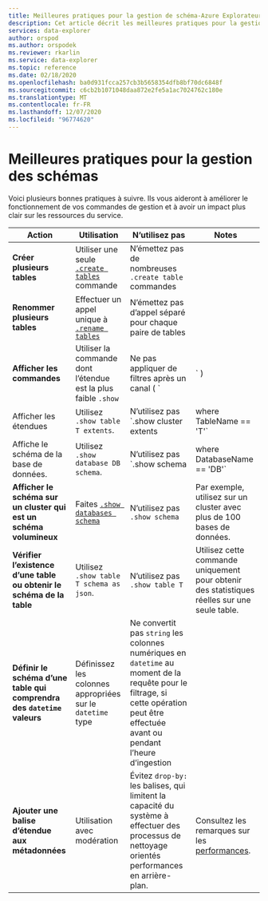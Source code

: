 ```yaml
---
title: Meilleures pratiques pour la gestion de schéma-Azure Explorateur de données
description: Cet article décrit les meilleures pratiques pour la gestion des schémas dans Azure Explorateur de données.
services: data-explorer
author: orspod
ms.author: orspodek
ms.reviewer: rkarlin
ms.service: data-explorer
ms.topic: reference
ms.date: 02/18/2020
ms.openlocfilehash: ba0d931fcca257cb3b5658354dfb8bf70dc6848f
ms.sourcegitcommit: c6cb2b1071048daa872e2fe5a1ac7024762c180e
ms.translationtype: MT
ms.contentlocale: fr-FR
ms.lasthandoff: 12/07/2020
ms.locfileid: "96774620"
---
```

# <a name="best-practices-for-schema-management"></a>Meilleures pratiques pour la gestion des schémas

Voici plusieurs bonnes pratiques à suivre. Ils vous aideront à améliorer le fonctionnement de vos commandes de gestion et à avoir un impact plus clair sur les ressources du service.

|Action  |Utilisation  |N’utilisez pas | Notes |
|---------|---------|---------|----
| **Créer plusieurs tables**    |  Utiliser une seule [`.create tables`](create-tables-command.md) commande       | N’émettez pas de nombreuses `.create table` commandes        | |
| **Renommer plusieurs tables**    | Effectuer un appel unique à [`.rename tables`](rename-table-command.md)        |  N’émettez pas d’appel séparé pour chaque paire de tables   |    |
|**Afficher les commandes**   |   Utiliser la commande dont l’étendue est la plus faible `.show` |   Ne pas appliquer de filtres après un canal ( `|` )   </ul></li>  | Limitez l’utilisation autant que possible. Dans la mesure du possible, mettez en cache les informations qu’elles renvoient. |
| Afficher les étendues  | Utilisez `.show table T extents`.   |N’utilisez pas `.show cluster extents | where TableName == 'T'`  |
|  Affiche le schéma de la base de données. |Utilisez `.show database DB schema`.  |  N’utilisez pas `.show schema | where DatabaseName == 'DB'` |
| **Afficher le schéma sur un cluster qui est un schéma volumineux** <br> |Faites [`.show databases schema`](../management/show-schema-database.md) |N’utilisez pas `.show schema`| Par exemple, utilisez sur un cluster avec plus de 100 bases de données.
| **Vérifier l’existence d’une table ou obtenir le schéma de la table**|Utilisez `.show table T schema as json`.|N’utilisez pas `.show table T` |Utilisez cette commande uniquement pour obtenir des statistiques réelles sur une seule table.|
| **Définir le schéma d’une table qui comprendra des `datetime` valeurs**  |Définissez les colonnes appropriées sur le `datetime` type | Ne convertit pas `string` les colonnes numériques en `datetime` au moment de la requête pour le filtrage, si cette opération peut être effectuée avant ou pendant l’heure d’ingestion|
| **Ajouter une balise d’étendue aux métadonnées** |Utilisation avec modération |Évitez `drop-by:` les balises, qui limitent la capacité du système à effectuer des processus de nettoyage orientés performances en arrière-plan.|  <br> Consultez les remarques sur les [performances](../management/extents-overview.md#extent-tagging). |

